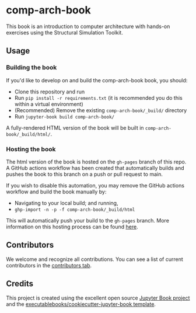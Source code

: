 # comp-arch-book

This book is an introduction to computer architecture with hands-on exercises using the Structural Simulation Toolkit.

## Usage

### Building the book

If you'd like to develop on and build the comp-arch-book book, you should:

- Clone this repository and run
- Run `pip install -r requirements.txt` (it is recommended you do this within a virtual environment)
- (Recommended) Remove the existing `comp-arch-book/_build/` directory
- Run `jupyter-book build comp-arch-book/`

A fully-rendered HTML version of the book will be built in `comp-arch-book/_build/html/`.

### Hosting the book

The html version of the book is hosted on the `gh-pages` branch of this repo. A GitHub actions workflow has been created that automatically builds and pushes the book to this branch on a push or pull request to main.

If you wish to disable this automation, you may remove the GitHub actions workflow and build the book manually by:

- Navigating to your local build; and running,
- `ghp-import -n -p -f comp-arch-book/_build/html`

This will automatically push your build to the `gh-pages` branch. More information on this hosting process can be found [here](https://jupyterbook.org/publish/gh-pages.html#manually-host-your-book-with-github-pages).

## Contributors

We welcome and recognize all contributions. You can see a list of current contributors in the [contributors tab](https://github.com/plavin/comp_arch_book/graphs/contributors).

## Credits

This project is created using the excellent open source [Jupyter Book project](https://jupyterbook.org/) and the [executablebooks/cookiecutter-jupyter-book template](https://github.com/executablebooks/cookiecutter-jupyter-book).
